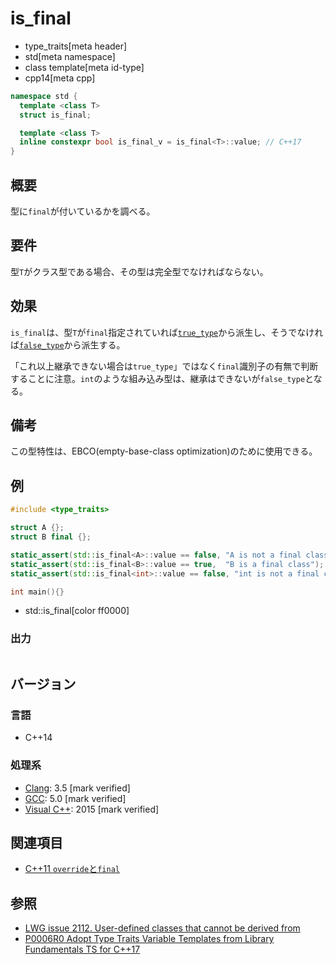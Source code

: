# is_final
* type_traits[meta header]
* std[meta namespace]
* class template[meta id-type]
* cpp14[meta cpp]

```cpp
namespace std {
  template <class T>
  struct is_final;

  template <class T>
  inline constexpr bool is_final_v = is_final<T>::value; // C++17
}
```

## 概要
型に`final`が付いているかを調べる。


## 要件
型`T`がクラス型である場合、その型は完全型でなければならない。


## 効果
`is_final`は、型`T`が`final`指定されていれば[`true_type`](true_type.md)から派生し、そうでなければ[`false_type`](false_type.md)から派生する。

「これ以上継承できない場合は`true_type`」ではなく`final`識別子の有無で判断することに注意。`int`のような組み込み型は、継承はできないが`false_type`となる。


## 備考
この型特性は、EBCO(empty-base-class optimization)のために使用できる。


## 例
```cpp example
#include <type_traits>

struct A {};
struct B final {};

static_assert(std::is_final<A>::value == false, "A is not a final class");
static_assert(std::is_final<B>::value == true,  "B is a final class");
static_assert(std::is_final<int>::value == false, "int is not a final class");

int main(){}
```
* std::is_final[color ff0000]

### 出力
```
```

## バージョン
### 言語
- C++14

### 処理系
- [Clang](/implementation.md#clang): 3.5 [mark verified]
- [GCC](/implementation.md#gcc): 5.0 [mark verified]
- [Visual C++](/implementation.md#visual_cpp): 2015 [mark verified]


## 関連項目
- [C++11 `override`と`final`](/lang/cpp11/override_final.md)


## 参照
- [LWG issue 2112. User-defined classes that cannot be derived from](http://www.open-std.org/jtc1/sc22/wg21/docs/lwg-defects.html#2112)
- [P0006R0 Adopt Type Traits Variable Templates from Library Fundamentals TS for C++17](http://www.open-std.org/jtc1/sc22/wg21/docs/papers/2015/p0006r0.html)
